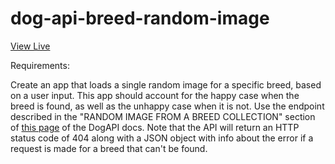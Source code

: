 # dog-api-breed-random-image
[View Live](https://asktami.github.io/dog-api-breed-random-image/)


Requirements:

Create an app that loads a single random image for a specific breed, based on a user input. This app should account for the happy case when the breed is found, as well as the unhappy case when it is not. Use the endpoint described in the "RANDOM IMAGE FROM A BREED COLLECTION" section of [this page](https://dog.ceo/dog-api/documentation/breed) of the DogAPI docs. Note that the API will return an HTTP status code of 404 along with a JSON object with info about the error if a request is made for a breed that can't be found.
